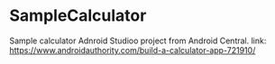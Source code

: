 # SampleCalculator

Sample calculator Adnroid Studioo project from Android Central. link: https://www.androidauthority.com/build-a-calculator-app-721910/